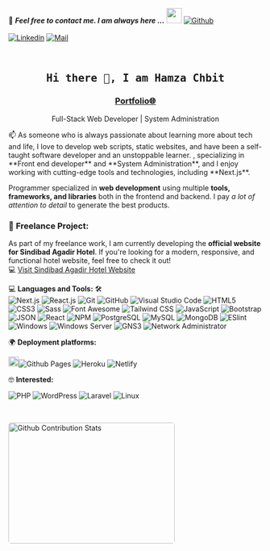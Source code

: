 <!--

## Complete list of github markdown emoji markup
https://gist.github.com/rxaviers/7360908

## technologies Icons 
https://simpleicons.org/

-->
📝 ***Feel free to contact me. I am always here ...*** <img src="https://media.giphy.com/media/WUlplcMpOCEmTGBtBW/giphy.gif" width="30">  [![Github](https://img.shields.io/github/followers/HamzaChbit
)](https://github.com/HamzaChbit)
<br>
<br>
[![Linkedin](https://img.shields.io/badge/LinkedIn-Hamza%20Chbit-blue?logo=Linkedin&logoColor=blue&labelColor=black)](https://www.linkedin.com/in/hamzachbit/)
[![Mail](https://img.shields.io/badge/Gmail-hamzachbit%40gmail.com-red?logo=gmail&logoColor=white&labelColor=black)](mailto:hamzachbit@gmail.com)

<br>


<h2 align='center'><samp><strong>Hi there 👋, I am Hamza Chbit</strong></samp></h2>
<h3 align='center'><strong><a href="https://hamzachbit.vercel.app/" target="_blank">Portfolio🌐</a></strong></h3>
<p align='center'> Full-Stack Web Developer | System Administration</p>

<p align='left'> 📫  As someone who is always passionate about learning more about tech and life, I love to develop web scripts, static websites, and have been a self-taught software developer and an unstoppable learner. , specializing in **Front end developer** and **System Administration**, and I enjoy working with cutting-edge tools and technologies, including **Next.js**.</p>

Programmer specialized in **web development** using multiple **tools, frameworks, and libraries** both in the frontend and backend. I pay *a lot of attention to detail* to generate the best products.

### 💼 **Freelance Project:**  
As part of my freelance work, I am currently developing the **official website for Sindibad Agadir Hotel**. If you're looking for a modern, responsive, and functional hotel website, feel free to check it out!  
💻 [Visit Sindibad Agadir Hotel Website](https://sindibadagadir.ma)



💻 **Languages and Tools:** 🛠️<br>
![Next.js](https://img.shields.io/badge/-Next.js-000000?style=flat&logo=next.js&logoColor=ffffff&labelColor=000000)
![React.js](https://img.shields.io/badge/-React.js-000000?style=flat&logo=react&logoColor=61DAFB&labelColor=000000)
![Git](https://img.shields.io/badge/-Git-000000?style=flat&logo=git&logoColor=F05032&labelColor=ffffff)
![GitHub](https://img.shields.io/badge/-GitHub-000000?style=flat&logo=github&logoColor=000000&labelColor=ffffff)
![Visual Studio Code](https://img.shields.io/badge/-VSCode-000000?style=flat&logo=visual-studio-code&labelColor=007ACC)
![HTML5](https://img.shields.io/badge/-HTML5-000000?style=flat&logo=html5&logoColor=ffffff&labelColor=E34F26)
![CSS3](https://img.shields.io/badge/-CSS3-000000?style=flat&logo=css3&logoColor=ffffff&labelColor=1572B6) 
![Sass](https://img.shields.io/badge/-Sass-000000?style=flat&logo=sass&logoColor=ffffff&labelColor=%23CC6699)
![Font Awesome](https://img.shields.io/badge/-font%20awesome-000000?style=flat&logo=font-awesome&logoColor=339AF0&labelColor=ffffff)
![Tailwind CSS](https://img.shields.io/badge/-Tailwind%20CSS-000000?style=flat&logo=tailwindcss&logoColor=ffffff&labelColor=38B2AC)
![JavaScript](https://img.shields.io/badge/-JavaScript-000000?style=flat&logo=javascript)
![Bootstrap](https://img.shields.io/badge/-Bootstrap-000000?style=flat&logo=bootstrap&logoColor=ffffff&labelColor=563D7C)
![JSON](https://img.shields.io/badge/-JSON-000000?style=flat&logo=JSON&logoColor=000000&labelColor=ffffff)
![React](https://img.shields.io/badge/-React-000000?style=flat&logo=react)
![NPM](https://img.shields.io/badge/-npm-000000?style=flat&logo=npm&labelColor=ffffff)
![PostgreSQL](https://img.shields.io/badge/-PostgreSQL-000000?style=flat&logo=postgresql&logoColor=ffffff&labelColor=336791)
![MySQL](https://img.shields.io/badge/-MySQL-000000?style=flat&logo=mysql&labelColor=ffffff)
![MongoDB](https://img.shields.io/badge/-MongoDB-000000?style=flat&logo=mongodb&labelColor=ffffff)
![ESlint](https://img.shields.io/badge/-ESlint-000000?style=flat&logo=ESlint&labelColor=4B32C3)
![Windows](https://img.shields.io/badge/-Windows-000000?style=flat&logo=windows&logoColor=ffffff&labelColor=0078D6) 
![Windows Server](https://img.shields.io/badge/-Windows%20Server-000000?style=flat&logo=windows&logoColor=ffffff&labelColor=0078D6)
![GNS3](https://img.shields.io/badge/-GNS3-000000?style=flat&logo=gns3&logoColor=ffffff&labelColor=000000) 
![Network Administrator](https://img.shields.io/badge/-Network%20Administrator-000000?style=flat&logo=network&logoColor=ffffff&labelColor=000000)





🌍 **Deployment platforms:**<br>

<img alt="Github Pages" width="20px" height="20px" src="https://techcrunch.com/wp-content/uploads/2010/07/github-logo.png" />![Github Pages](https://img.shields.io/badge/-Github%20Pages-000000?style=flat&logo=github-pages) ![Heroku](https://img.shields.io/badge/-Heroku-000000?style=flat&logo=heroku&labelColor=430098) ![Netlify](https://img.shields.io/badge/-Netlify-000000?style=flat&logo=netlify&labelColor=000000) 





🤓 **Interested:** <br>


![PHP](https://img.shields.io/badge/-PHP-000000?style=flat&logo=PHP&logoColor=5466b8&labelColor=ffffff)
![WordPress](https://img.shields.io/badge/-WordPress-000000?style=flat&logo=wordpress&labelColor=21759B)
![Laravel](https://img.shields.io/badge/-Laravel-000000?style=flat&logo=laravel&logoColor=ffffff&labelColor=FF2D20)
![Linux](https://img.shields.io/badge/-Linux-000000?style=flat&logo=linux&logoColor=ffffff&labelColor=000000) 




</br>
<p style="display: flex; justify-contect: space-between;">
<img style="border-radius: 5px; margin-bottom: 5px" alt="Github Contribution Stats" width="330px" height="240px" src="https://github-contribution-stats.vercel.app/api/?username=HamzaChbit" />

</p>
